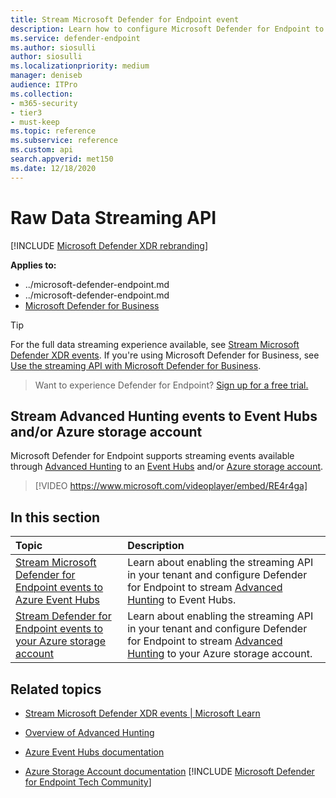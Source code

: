 ```yaml
---
title: Stream Microsoft Defender for Endpoint event
description: Learn how to configure Microsoft Defender for Endpoint to stream Advanced Hunting events to Event Hubs or Azure storage account
ms.service: defender-endpoint
ms.author: siosulli
author: siosulli
ms.localizationpriority: medium
manager: deniseb
audience: ITPro
ms.collection: 
- m365-security
- tier3
- must-keep
ms.topic: reference
ms.subservice: reference
ms.custom: api
search.appverid: met150
ms.date: 12/18/2020
---
```


# Raw Data Streaming API

[!INCLUDE [Microsoft Defender XDR rebranding](../../includes/microsoft-defender.md)]

**Applies to:**

- ../microsoft-defender-endpoint.md
- ../microsoft-defender-endpoint.md
- [Microsoft Defender for Business](/microsoft-365/security/defender-business)


> [!TIP]
> For the full data streaming experience available, see [Stream Microsoft Defender XDR events](/defender-xdr/streaming-api).
> If you're using Microsoft Defender for Business, see [Use the streaming API with Microsoft Defender for Business](/defender-business/mdb-streaming-api).

> Want to experience Defender for Endpoint? [Sign up for a free trial.](https://signup.microsoft.com/create-account/signup?products=7f379fee-c4f9-4278-b0a1-e4c8c2fcdf7e&ru=https://aka.ms/MDEp2OpenTrial?ocid=docs-wdatp-configuresiem-abovefoldlink)

## Stream Advanced Hunting events to Event Hubs and/or Azure storage account

Microsoft Defender for Endpoint supports streaming events available through [Advanced Hunting](/defender/advanced-hunting-overview) to an [Event Hubs](/azure/event-hubs/) and/or [Azure storage account](/azure/storage/common/storage-account-overview).

> [!VIDEO https://www.microsoft.com/videoplayer/embed/RE4r4ga]

## In this section

Topic|Description
:---|:---
[Stream Microsoft Defender for Endpoint events to Azure Event Hubs](raw-data-export-event-hub.md)|Learn about enabling the streaming API in your tenant and configure Defender for Endpoint to stream [Advanced Hunting](/defender/advanced-hunting-overview) to Event Hubs.
[Stream Defender for Endpoint events to your Azure storage account](raw-data-export-storage.md)|Learn about enabling the streaming API in your tenant and configure Defender for Endpoint to stream [Advanced Hunting](/defender/advanced-hunting-overview) to your Azure storage account.

## Related topics

- [Stream Microsoft Defender XDR events | Microsoft Learn](/defender-xdr/streaming-api)

- [Overview of Advanced Hunting](/defender/advanced-hunting-overview)
- [Azure Event Hubs documentation](/azure/event-hubs/)
- [Azure Storage Account documentation](/azure/storage/common/storage-account-overview)
[!INCLUDE [Microsoft Defender for Endpoint Tech Community](../../includes/defender-mde-techcommunity.md)]
